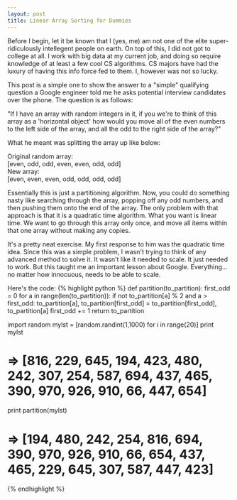 ```yaml
---
layout: post
title: Linear Array Sorting for Dummies
---
```


Before I begin, let it be known that I (yes, me) am not one of the elite super-ridiculously intellegent people on earth. On top of this, I did not got to college at all. I work with big data at my current job, and doing so require knowledge of at least a few cool CS algorithms. CS majors have had the luxury of having this info force fed to them. I, however was not so lucky.

This post is a simple one to show the answer to a "simple" qualifying question a Google engineer told me he asks potential interview candidates over the phone. The question is as follows:

"If I have an array with random integers in it, if you we're to think of this array as a 'horizontal object' how would you move all of the even numbers to the left side of the array, and all the odd to the right side of the array?"

What he meant was splitting the array up like below:

Original random array:  
[even, odd, odd, even, even, odd, odd]  
New array:  
[even, even, even, odd, odd, odd, odd]  

Essentially this is just a partitioning algorithm. Now, you could do something nasty like searching through the array, popping off any odd numbers, and then pushing them onto the end of the array. The only problem with that approach is that it is a quadratic time algorithm. What you want is linear time. We want to go through this array only once, and move all items within that one array without making any copies.

It's a pretty neat exercise. My first response to him was the quadratic time idea. Since this was a simple problem, I wasn't trying to think of any advanced method to solve it. It wasn't like it needed to scale. It just needed to work. But this taught me an important lesson about Google. Everything... no matter how innocuous, needs to be able to scale.

Here's the code:
{% highlight python %}
def partition(to_partition):
    first_odd = 0
    for a in range(len(to_partition)):
        if not to_partition[a] % 2 and a > first_odd:
            to_partition[a], to_partition[first_odd] =  to_partition[first_odd], to_partition[a]
            first_odd += 1
    return to_partition

import random
mylst = [random.randint(1,1000) for i in range(20)]
print mylst
# => [816, 229, 645, 194, 423, 480, 242, 307, 254, 587, 694, 437, 465, 390, 970, 926, 910, 66, 447, 654]
print partition(mylst)
# => [194, 480, 242, 254, 816, 694, 390, 970, 926, 910, 66, 654, 437, 465, 229, 645, 307, 587, 447, 423]
{% endhighlight %}
